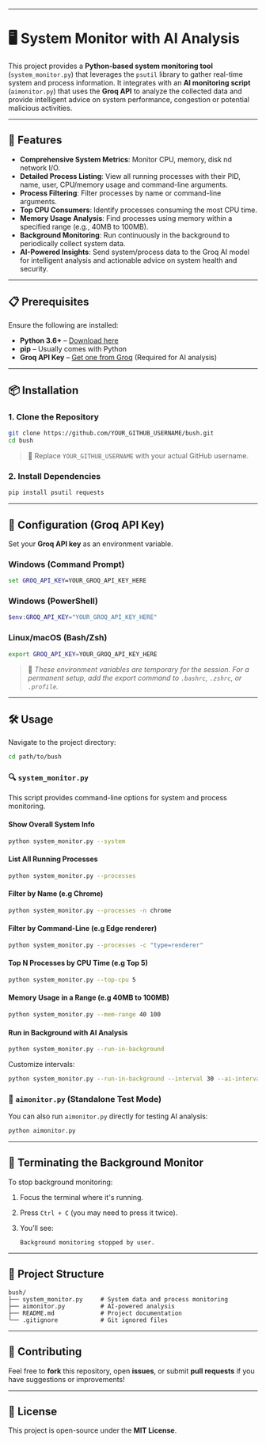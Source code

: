 
---

# 🖥️ System Monitor with AI Analysis

This project provides a **Python-based system monitoring tool** (`system_monitor.py`) that leverages the `psutil` library to gather real-time system and process information. It integrates with an **AI monitoring script** (`aimonitor.py`) that uses the **Groq API** to analyze the collected data and provide intelligent advice on system performance, congestion or potential malicious activities.

---

## 🚀 Features

* **Comprehensive System Metrics**: Monitor CPU, memory, disk nd network I/O.
* **Detailed Process Listing**: View all running processes with their PID, name, user, CPU/memory usage and command-line arguments.
* **Process Filtering**: Filter processes by name or command-line arguments.
* **Top CPU Consumers**: Identify processes consuming the most CPU time.
* **Memory Usage Analysis**: Find processes using memory within a specified range (e.g., 40MB to 100MB).
* **Background Monitoring**: Run continuously in the background to periodically collect system data.
* **AI-Powered Insights**: Send system/process data to the Groq AI model for intelligent analysis and actionable advice on system health and security.

---

## 📋 Prerequisites

Ensure the following are installed:

* **Python 3.6+** – [Download here](https://www.python.org/downloads/)
* **pip** – Usually comes with Python
* **Groq API Key** – [Get one from Groq](https://groq.com/) (Required for AI analysis)

---

## 📦 Installation

### 1. Clone the Repository

```bash
git clone https://github.com/YOUR_GITHUB_USERNAME/bush.git
cd bush
```

> 🔁 Replace `YOUR_GITHUB_USERNAME` with your actual GitHub username.

### 2. Install Dependencies

```bash
pip install psutil requests
```

---

## 🔐 Configuration (Groq API Key)

Set your **Groq API key** as an environment variable.

### Windows (Command Prompt)

```cmd
set GROQ_API_KEY=YOUR_GROQ_API_KEY_HERE
```

### Windows (PowerShell)

```powershell
$env:GROQ_API_KEY="YOUR_GROQ_API_KEY_HERE"
```

### Linux/macOS (Bash/Zsh)

```bash
export GROQ_API_KEY=YOUR_GROQ_API_KEY_HERE
```

> 📝 *These environment variables are temporary for the session. For a permanent setup, add the export command to `.bashrc`, `.zshrc`, or `.profile`.*

---

## 🛠️ Usage

Navigate to the project directory:

```bash
cd path/to/bush
```

### 🔍 `system_monitor.py`

This script provides command-line options for system and process monitoring.

#### Show Overall System Info

```bash
python system_monitor.py --system
```

#### List All Running Processes

```bash
python system_monitor.py --processes
```

#### Filter by Name (e.g Chrome)

```bash
python system_monitor.py --processes -n chrome
```

#### Filter by Command-Line (e.g Edge renderer)

```bash
python system_monitor.py --processes -c "type=renderer"
```

#### Top N Processes by CPU Time (e.g Top 5)

```bash
python system_monitor.py --top-cpu 5
```

#### Memory Usage in a Range (e.g 40MB to 100MB)

```bash
python system_monitor.py --mem-range 40 100
```

#### Run in Background with AI Analysis

```bash
python system_monitor.py --run-in-background
```

Customize intervals:

```bash
python system_monitor.py --run-in-background --interval 30 --ai-interval 600
```

### 🤖 `aimonitor.py` (Standalone Test Mode)

You can also run `aimonitor.py` directly for testing AI analysis:

```bash
python aimonitor.py
```

---

## 🛑 Terminating the Background Monitor

To stop background monitoring:

1. Focus the terminal where it's running.
2. Press `Ctrl + C` (you may need to press it twice).
3. You’ll see:

   ```
   Background monitoring stopped by user.
   ```

---

## 📁 Project Structure

```
bush/
├── system_monitor.py     # System data and process monitoring
├── aimonitor.py          # AI-powered analysis
├── README.md             # Project documentation
└── .gitignore            # Git ignored files
```

---

## 🤝 Contributing

Feel free to **fork** this repository, open **issues**, or submit **pull requests** if you have suggestions or improvements!

---

## 📄 License

This project is open-source under the **MIT License**.


